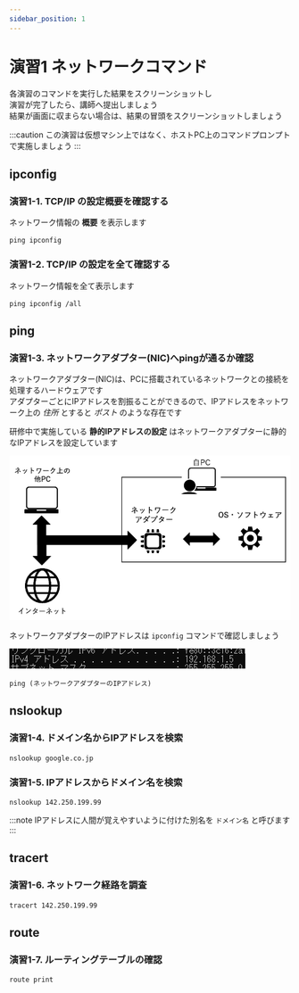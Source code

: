 ```yaml
---
sidebar_position: 1
---
```


# 演習1 ネットワークコマンド

各演習のコマンドを実行した結果をスクリーンショットし  
演習が完了したら、講師へ提出しましょう  
結果が画面に収まらない場合は、結果の冒頭をスクリーンショットしましょう  

:::caution
この演習は仮想マシン上ではなく、ホストPC上のコマンドプロンプトで実施しましょう
:::

## ipconfig

### 演習1-1. TCP/IP の設定概要を確認する

ネットワーク情報の **概要** を表示します  

```batch title="TCP/IP の設定概要を確認する"
ping ipconfig
```

### 演習1-2. TCP/IP の設定を全て確認する

ネットワーク情報を全て表示します  

```batch title="オプション /all を付加してTCP/IP の設定を全て確認する"
ping ipconfig /all
```

## ping

### 演習1-3. ネットワークアダプター(NIC)へpingが通るか確認

ネットワークアダプター(NIC)は、PCに搭載されているネットワークとの接続を処理するハードウェアです  
アダプターごとにIPアドレスを割振ることができるので、IPアドレスをネットワーク上の *住所* とすると *ポスト* のような存在です  

研修中で実施している **静的IPアドレスの設定** はネットワークアダプターに静的なIPアドレスを設定しています  

![ネットワークコマンド](./img/ncmd1.png)

ネットワークアダプターのIPアドレスは `ipconfig` コマンドで確認しましょう

![ネットワークコマンド](./img/ncmd2.png)

```batch title="ネットワークアダプターのIPアドレス へ pingが通るか確認"
ping (ネットワークアダプターのIPアドレス)
```

## nslookup

### 演習1-4. ドメイン名からIPアドレスを検索

```batch title="google.co.jp のIPアドレスを確認"
nslookup google.co.jp
```

### 演習1-5. IPアドレスからドメイン名を検索

```batch title="142.250.199.99 のドメイン名を確認"
nslookup 142.250.199.99
```

:::note
IPアドレスに人間が覚えやすいように付けた別名を `ドメイン名` と呼びます  
:::

## tracert

### 演習1-6. ネットワーク経路を調査

```batch title="142.250.199.99 に到達するまでの経路を確認"
tracert 142.250.199.99
```

## route

### 演習1-7. ルーティングテーブルの確認

```batch title="ルーティングテーブルを表示"
route print
```